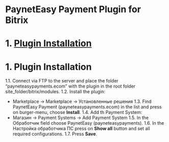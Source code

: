 # PaynetEasy Payment Plugin for Bitrix

# 1. [Plugin Installation](https://github.com/annihilatoratm/modx-doc/blob/main/documentation/modx-eng.md#2-plugin-installation-1)

# 1. Plugin Installation
1.1. Connect via FTP to the server and place the folder “payneteasypayments.ecom” with the plugin in the root folder site_folder/bitrix/modules. 
1.2. Install the plugin:
  * Marketplace -> Marketplace -> Установленные решения
1.3. Find PaynetEasy Payment (payneteasypayments.ecom) in the list and press on burger-menu, choose **Install**.
1.4. Add th Payment System:
  * Магазин -> Payment Systems -> Add Payment System
1.5. In the Обработчик field choose PaynetEasy (payneteasypayments).
1.6. In the Настройка обработчика ПС press on **Show all** button and set all required configurations.
1.7. Press **Save**.
